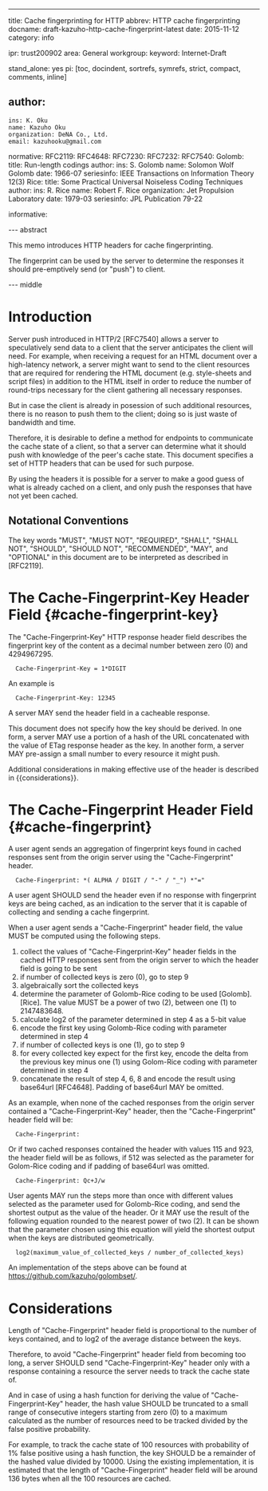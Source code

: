 ---
title: Cache fingerprinting for HTTP
abbrev: HTTP cache fingerprinting
docname: draft-kazuho-http-cache-fingerprint-latest
date: 2015-11-12
category: info

ipr: trust200902
area: General
workgroup:
keyword: Internet-Draft

stand_alone: yes
pi: [toc, docindent, sortrefs, symrefs, strict, compact, comments, inline]

author:
 -
    ins: K. Oku
    name: Kazuho Oku
    organization: DeNA Co., Ltd.
    email: kazuhooku@gmail.com

normative:
  RFC2119:
  RFC4648:
  RFC7230:
  RFC7232:
  RFC7540:
  Golomb:
    title: Run-length codings
    author:
      ins: S. Golomb
      name: Solomon Wolf Golomb
    date: 1966-07
    seriesinfo: IEEE Transactions on Information Theory 12(3)
  Rice:
    title: Some Practical Universal Noiseless Coding Techniques
    author:
      ins: R. Rice
      name: Robert F. Rice
      organization: Jet Propulsion Laboratory
    date: 1979-03
    seriesinfo: JPL Publication 79-22

informative:

--- abstract

This memo introduces HTTP headers for cache fingerprinting.

The fingerprint can be used by the server to determine the responses it should pre-emptively send (or "push") to client.

--- middle

# Introduction

Server push introduced in HTTP/2 [RFC7540] allows a server to speculatively send data to a client that the server anticipates the client will need.
For example, when receiving a request for an HTML document over a high-latency network, a server might want to send to the client resources that are required for rendering the HTML document (e.g. style-sheets and script files) in addition to the HTML itself in order to reduce the number of round-trips necessary for the client gathering all necessary responses.

But in case the client is already in posession of such additional resources, there is no reason to push them to the client; doing so is just waste of bandwidth and time.

Therefore, it is desirable to define a method for endpoints to communicate the cache state of a client, so that a server can determine what it should push with knowledge of the peer's cache state.  This document specifies a set of HTTP headers that can be used for such purpose.

By using the headers it is possible for a server to make a good guess of what is already cached on a client, and only push the responses that have not yet been cached.

## Notational Conventions

The key words "MUST", "MUST NOT", "REQUIRED", "SHALL", "SHALL NOT", "SHOULD",
"SHOULD NOT", "RECOMMENDED", "MAY", and "OPTIONAL" in this document are to be
interpreted as described in [RFC2119].

# The Cache-Fingerprint-Key Header Field {#cache-fingerprint-key}

The "Cache-Fingerprint-Key" HTTP response header field describes the fingerprint key of the content as a decimal number between zero (0) and 4294967295.

~~~
  Cache-Fingerprint-Key = 1*DIGIT
~~~

An example is

~~~
  Cache-Fingerprint-Key: 12345
~~~

A server MAY send the header field in a cacheable response.

This document does not specify how the key should be derived.
In one form, a server MAY use a portion of a hash of the URL concatenated with the value of ETag response header as the key.
In another form, a server MAY pre-assign a small number to every resource it might push.

Additional considerations in making effective use of the header is described in {{considerations}}.

# The Cache-Fingerprint Header Field {#cache-fingerprint}

A user agent sends an aggregation of fingerprint keys found in cached responses sent from the origin server using the "Cache-Fingerprint" header.

~~~
  Cache-Fingerprint: *( ALPHA / DIGIT / "-" / "_") *"="
~~~

A user agent SHOULD send the header even if no response with fingerprint keys are being cached, as an indication to the server that it is capable of collecting and sending a cache fingerprint.

When a user agent sends a "Cache-Fingerprint" header field, the value MUST be computed using the following steps.

1. collect the values of "Cache-Fingerprint-Key" header fields in the cached HTTP responses sent from the origin server to which the header field is going to be sent
2. if number of collected keys is zero (0), go to step 9
3. algebraically sort the collected keys
4. determine the parameter of Golomb-Rice coding to be used [Golomb].[Rice].  The value MUST be a power of two (2), between one (1) to 2147483648.
5. calculate log2 of the parameter determined in step 4 as a 5-bit value
6. encode the first key using Golomb-Rice coding with parameter determined in step 4
7. if number of collected keys is one (1), go to step 9
8. for every collected key expect for the first key, encode the delta from the previous key minus one (1) using Golom-Rice coding with parameter determined in step 4
9. concatenate the result of step 4, 6, 8 and encode the result using base64url [RFC4648].  Padding of base64url MAY be omitted.

As an example, when none of the cached responses from the origin server contained a "Cache-Fingerprint-Key" header, then the  "Cache-Fingerprint" header field will be:

~~~
  Cache-Fingerprint:
~~~

Or if two cached responses contained the header with values 115 and 923, the header field will be as follows, if 512 was selected as the parameter for Golom-Rice coding and if padding of base64url was omitted.

~~~
  Cache-Fingerprint: Qc+J/w
~~~

User agents MAY run the steps more than once with different values selected as the parameter used for Golomb-Rice coding, and send the shortest output as the value of the header.
Or it MAY use the result of the following equation rounded to the nearest power of two (2).  It can be shown that the parameter chosen using this equation will yield the shortest output when the keys are distributed geometrically.

~~~
  log2(maximum_value_of_collected_keys / number_of_collected_keys)
~~~

An implementation of the steps above can be found at https://github.com/kazuho/golombset/.

# Considerations

Length of "Cache-Fingerprint" header field is proportional to the number of keys contained, and to log2 of the average distance between the keys.

Therefore, to avoid "Cache-Fingerprint" header field from becoming too long, a server SHOULD send "Cache-Fingerprint-Key" header only with a response containing a resource the server needs to track the cache state of.

And in case of using a hash function for deriving the value of "Cache-Fingerprint-Key" header, the hash value SHOULD be truncated to a small range of consecutive integers starting from zero (0) to a maximum calculated as the number of resources need to be tracked divided by the false positive probability.

For example, to track the cache state of 100 resources with probability of 1% false positive using a hash function, the key SHOULD be a remainder of the hashed value divided by 10000.
Using the existing implementation, it is estimated that the length of "Cache-Fingerprint" header field will be around 136 bytes when all the 100 resources are cached.
